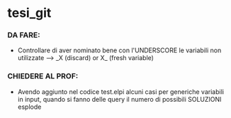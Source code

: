 # tesi_git



### DA FARE:

- Controllare di aver nominato bene con l'UNDERSCORE le variabili non utilizzate
  -->  \_X (discard) or X\_ (fresh variable)



### CHIEDERE AL PROF:

- Avendo aggiunto nel codice test.elpi alcuni casi per generiche variabili in input, quando si fanno delle query il numero di possibili SOLUZIONI esplode
